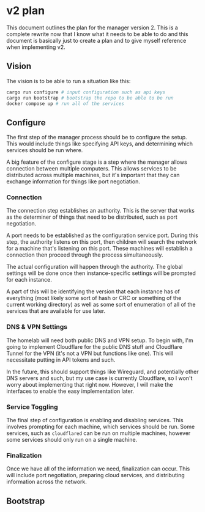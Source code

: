 # v2 plan

This document outlines the plan for the manager version 2. This is a complete rewrite
now that I know what it needs to be able to do and this document is basically just
to create a plan and to give myself reference when implementing v2.

## Vision

The vision is to be able to run a situation like this:

```bash
cargo run configure # input configuration such as api keys
cargo run bootstrap # bootstrap the repo to be able to be run
docker compose up # run all of the services
```

## Configure

The first step of the manager process should be to configure the setup. This would
include things like specifying API keys, and determining which services should be
run where.

A big feature of the configure stage is a step where the manager allows connection
between multiple computers. This allows services to be distributed across multiple
machines, but it's important that they can exchange information for things like port
negotiation.

### Connection

The connection step establishes an authority. This is the server that works as the
determiner of things that need to be distributed, such as port negotiation.

A port needs to be established as the configuration service port. During this step,
the authority listens on this port, then children will search the network for a
machine that's listening on this port. These machines will establish a connection
then proceed through the process simultaneously.

The actual configuration will happen through the authority. The global settings
will be done once then instance-specific settings will be prompted for each instance.

A part of this will be identifying the version that each instance has of everything
(most likely some sort of hash or CRC or something of the current working directory)
as well as some sort of enumeration of all of the services that are available for
use later.

### DNS & VPN Settings

The homelab will need both public DNS and VPN setup. To begin with, I'm going to
implement Cloudflare for the public DNS stuff and Cloudflare Tunnel for the VPN
(it's not a VPN but functions like one). This will necessitate putting in API tokens
and such.

In the future, this should support things like Wireguard, and potentially other
DNS servers and such, but my use case is currently Cloudflare, so I won't worry
about implementing that right now. However, I will make the interfaces to enable
the easy implementation later.

### Service Toggling

The final step of configuration is enabling and disabling services. This involves
prompting for each machine, which services should be run. Some services, such as
`cloudflared` can be run on multiple machines, however some services should only
run on a single machine.

### Finalization

Once we have all of the information we need, finalization can occur. This will include
port negotiation, preparing cloud services, and distributing information across
the network.

## Bootstrap

